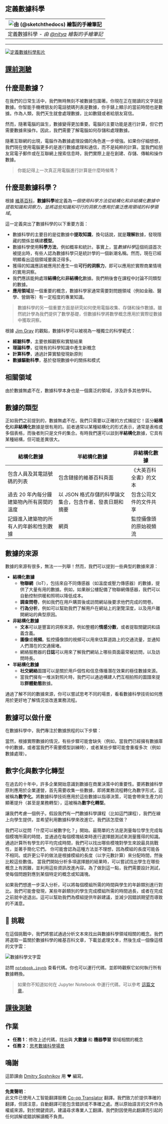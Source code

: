 <!--
CO_OP_TRANSLATOR_METADATA:
{
  "original_hash": "a76ab694b1534fa57981311975660bfe",
  "translation_date": "2025-09-06T12:06:31+00:00",
  "source_file": "1-Introduction/01-defining-data-science/README.md",
  "language_code": "hk"
}
-->
## 定義數據科學

| ![由 [(@sketchthedocs)](https://sketchthedocs.dev) 繪製的手繪筆記](../../sketchnotes/01-Definitions.png) |
| :----------------------------------------------------------------------------------------------------: |
|              定義數據科學 - _由 [@nitya](https://twitter.com/nitya) 繪製的手繪筆記_                       |

---

[![定義數據科學影片](../../../../translated_images/video-def-ds.6623ee2392ef1abf6d7faf3fad10a4163642811749da75f44e35a5bb121de15c.hk.png)](https://youtu.be/beZ7Mb_oz9I)

## [課前測驗](https://ff-quizzes.netlify.app/en/ds/quiz/0)

## 什麼是數據？
在我們的日常生活中，我們無時無刻不被數據包圍著。你現在正在閱讀的文字就是數據。你智能手機裡朋友的電話號碼列表是數據，你手錶上顯示的當前時間也是數據。作為人類，我們天生就會處理數據，比如數錢或者給朋友寫信。

然而，隨著電腦的誕生，數據變得更加重要。電腦的主要功能是進行計算，但它們需要數據來操作。因此，我們需要了解電腦如何存儲和處理數據。

隨著互聯網的出現，電腦作為數據處理設備的角色進一步增強。如果你仔細想想，我們現在使用電腦更多的是進行數據處理和通信，而不是純粹的計算。當我們給朋友寫電子郵件或在互聯網上搜索信息時，我們實際上是在創建、存儲、傳輸和操作數據。
> 你能記得上一次真正用電腦進行計算是什麼時候嗎？

## 什麼是數據科學？

根據 [維基百科](https://en.wikipedia.org/wiki/Data_science)，**數據科學**被定義為*一個使用科學方法從結構化和非結構化數據中提取知識和洞察力，並將這些知識和可行的洞察力應用於廣泛應用領域的科學領域*。

這一定義突出了數據科學的以下重要方面：

* 數據科學的主要目的是從數據中**提取知識**，換句話說，就是**理解**數據，發現隱藏的關係並構建**模型**。
* 數據科學使用**科學方法**，例如概率和統計。事實上，當*數據科學*這個術語首次被提出時，有些人認為數據科學只是統計學的一個新潮名稱。然而，現在已經明顯看出這個領域要廣泛得多。
* 獲得的知識應該被應用於產生一些**可行的洞察力**，即可以應用於實際商業情境的實用洞察。
* 我們應該能夠處理**結構化**和**非結構化**數據。我們稍後會在課程中討論不同類型的數據。
* **應用領域**是一個重要的概念，數據科學家通常需要對問題領域（例如金融、醫學、營銷等）有一定程度的專業知識。

> 數據科學的另一個重要方面是研究如何使用電腦收集、存儲和操作數據。雖然統計學為我們提供了數學基礎，但數據科學將數學概念應用於實際從數據中獲取洞察。

根據 [Jim Gray](https://en.wikipedia.org/wiki/Jim_Gray_(computer_scientist)) 的觀點，數據科學可以被視為一種獨立的科學範式：
* **經驗科學**，主要依賴觀察和實驗結果
* **理論科學**，從現有的科學知識中產生新概念
* **計算科學**，通過計算實驗發現新原則
* **數據驅動科學**，基於發現數據中的關係和模式

## 相關領域

由於數據無處不在，數據科學本身也是一個廣泛的領域，涉及許多其他學科。

## 數據的類型

正如我們之前提到的，數據無處不在。我們只需要以正確的方式捕捉它！區分**結構化**和**非結構化**數據是很有用的。前者通常以某種結構化的形式表示，通常是表格或多個表格，而後者則只是文件的集合。有時我們還可以談到**半結構化**數據，它具有某種結構，但可能差異很大。

| 結構化數據                                                                 | 半結構化數據                                                                                   | 非結構化數據                          |
| -------------------------------------------------------------------------- | --------------------------------------------------------------------------------------------- | ------------------------------------- |
| 包含人員及其電話號碼的列表                                                 | 包含鏈接的維基百科頁面                                                                         | 《大英百科全書》的文本                |
| 過去 20 年內每分鐘建築物內所有房間的溫度                                   | 以 JSON 格式存儲的科學論文集合，包含作者、發表日期和摘要                                       | 包含公司文件的文件共享                |
| 記錄進入建築物的所有人的年齡和性別數據                                   | 網頁                                                                                           | 監控攝像頭的原始視頻流                |

## 數據的來源

數據的來源有很多，無法一一列舉！然而，我們可以提到一些典型的數據來源：

* **結構化數據**
  - **物聯網**（IoT），包括來自不同傳感器（如溫度或壓力傳感器）的數據，提供了大量有用的數據。例如，如果辦公樓配備了物聯網傳感器，我們可以自動控制供暖和照明以降低成本。
  - **調查問卷**，例如我們在用戶購買後或訪問網站後要求他們完成的問卷。
  - **行為分析**，例如可以幫助我們了解用戶在網站上的瀏覽深度，以及用戶離開網站的典型原因。
* **非結構化數據**
  - **文本**可以是豐富的洞察來源，例如整體的**情感分數**，或者提取關鍵詞和語義含義。
  - **圖像**或**視頻**。監控攝像頭的視頻可以用來估算道路上的交通流量，並通知人們潛在的交通擁堵。
  - 網絡服務器的**日誌**可以用來了解我們網站上哪些頁面最常被訪問，以及訪問時長。
* **半結構化數據**
  - **社交網絡**圖譜可以是關於用戶個性和信息傳播潛在效果的極佳數據來源。
  - 當我們擁有一堆派對照片時，我們可以通過構建人們互相拍照的圖譜來提取**群體動態**數據。

通過了解不同的數據來源，你可以嘗試思考不同的場景，看看數據科學技術如何應用於更好地了解情況並改進業務流程。

## 數據可以做什麼

在數據科學中，我們專注於數據旅程的以下步驟：

當然，根據實際數據的情況，有些步驟可能會缺失（例如，當我們已經擁有數據庫中的數據，或者當我們不需要模型訓練時），或者某些步驟可能會重複多次（例如數據處理）。

## 數字化與數字化轉型

在過去的十年中，許多企業開始意識到數據在商業決策中的重要性。要將數據科學原則應用於企業運營，首先需要收集一些數據，即將業務流程轉化為數字形式，這被稱為**數字化**。將數據科學技術應用於這些數據以指導決策，可能會帶來生產力的顯著提升（甚至是業務轉型），這被稱為**數字化轉型**。

讓我們考慮一個例子。假設我們有一門數據科學課程（比如這門課程），我們在線上向學生提供，並希望利用數據科學來改進它。我們該怎麼做？

我們可以從問「什麼可以被數字化？」開始。最簡單的方法是測量每位學生完成每個模塊所需的時間，並通過在每個模塊結束時進行選擇題測試來測量獲得的知識。通過計算所有學生的平均完成時間，我們可以找出哪些模塊對學生來說最具挑戰性，並著手簡化它們。
你可能會認為這種方法並不理想，因為模組的長度可能各不相同。或許更公平的做法是根據模組的長度（以字元數計算）來分配時間，然後比較這些數值。
當我們開始分析多項選擇題的結果時，可以嘗試找出學生在哪些概念上有困難，並利用這些資訊改進內容。為了做到這一點，我們需要設計測試，使每個問題對應到某個特定的概念或知識塊。

如果我們想進一步深入分析，可以將每個模組所需的時間與學生的年齡類別進行對比。我們可能會發現，某些年齡類別的學生完成模組所需的時間過長，或者在完成之前就中途退出。這可以幫助我們為模組提供年齡建議，並減少因錯誤期望而導致的不滿意。

## 🚀 挑戰

在這個挑戰中，我們將嘗試通過分析文本來找出與數據科學領域相關的概念。我們將選取一篇關於數據科學的維基百科文章，下載並處理文本，然後生成一個像這樣的文字雲：

![數據科學文字雲](../../../../translated_images/ds_wordcloud.664a7c07dca57de017c22bf0498cb40f898d48aa85b3c36a80620fea12fadd42.hk.png)

訪問 [`notebook.ipynb`](../../../../1-Introduction/01-defining-data-science/notebook.ipynb ':ignore') 查看代碼。你也可以運行代碼，並即時觀察它如何執行所有數據轉換。

> 如果你不知道如何在 Jupyter Notebook 中運行代碼，可以參考 [這篇文章](https://soshnikov.com/education/how-to-execute-notebooks-from-github/)。

## [課後測驗](https://ff-quizzes.netlify.app/en/ds/quiz/1)

## 作業

* **任務 1**：修改上述代碼，找出與 **大數據** 和 **機器學習** 領域相關的概念
* **任務 2**：[思考數據科學場景](assignment.md)

## 鳴謝

這節課由 [Dmitry Soshnikov](http://soshnikov.com) 用 ♥️ 編寫。

---

**免責聲明**：  
此文件已使用人工智能翻譯服務 [Co-op Translator](https://github.com/Azure/co-op-translator) 翻譯。我們致力於提供準確的翻譯，但請注意，自動翻譯可能包含錯誤或不準確之處。應以原始語言的文件作為權威來源。對於關鍵資訊，建議尋求專業人工翻譯。我們對因使用此翻譯而引起的任何誤解或錯誤解讀概不負責。